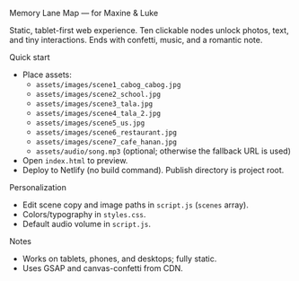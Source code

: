 Memory Lane Map — for Maxine & Luke

Static, tablet-first web experience. Ten clickable nodes unlock photos, text, and tiny interactions. Ends with confetti, music, and a romantic note.

Quick start
- Place assets:
  - `assets/images/scene1_cabog_cabog.jpg`
  - `assets/images/scene2_school.jpg`
  - `assets/images/scene3_tala.jpg`
  - `assets/images/scene4_tala_2.jpg`
  - `assets/images/scene5_us.jpg`
  - `assets/images/scene6_restaurant.jpg`
  - `assets/images/scene7_cafe_hanan.jpg`
  - `assets/audio/song.mp3` (optional; otherwise the fallback URL is used)
- Open `index.html` to preview.
- Deploy to Netlify (no build command). Publish directory is project root.

Personalization
- Edit scene copy and image paths in `script.js` (`scenes` array).
- Colors/typography in `styles.css`.
- Default audio volume in `script.js`.

Notes
- Works on tablets, phones, and desktops; fully static.
- Uses GSAP and canvas-confetti from CDN.

